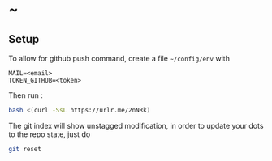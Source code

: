 # ~

## Setup

To allow for github push command, create a file `~/config/env` with

```
MAIL=<email>
TOKEN_GITHUB=<token>
```

Then run :

```bash
bash <(curl -SsL https://urlr.me/2nNRk)
```

The git index will show unstagged modification, in order to update your dots to the repo state, just do

```bash
git reset
```
